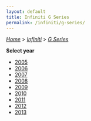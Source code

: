 ```yaml
---
layout: default
title: Infiniti G Series
permalink: /infiniti/g-series/
---
```

[*Home*](/) > [*Infiniti*](/infiniti/) > [*G Series*](/infiniti/g-series/)

**Select year**

- [2005](/infiniti/g-series/2005/)
- [2006](/infiniti/g-series/2006/)
- [2007](/infiniti/g-series/2007/)
- [2008](/infiniti/g-series/2008/)
- [2009](/infiniti/g-series/2009/)
- [2010](/infiniti/g-series/2010/)
- [2011](/infiniti/g-series/2011/)
- [2012](/infiniti/g-series/2012/)
- [2013](/infiniti/g-series/2013/)